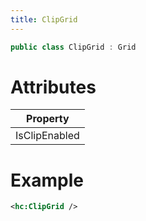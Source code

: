 ```yaml
---
title: ClipGrid
---
```


``` CS
public class ClipGrid : Grid
```

# Attributes
|Property|
|-|
|IsClipEnabled|

# Example

``` XML
<hc:ClipGrid />
```